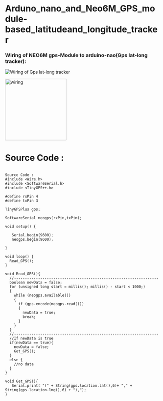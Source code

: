 # **Arduno_nano_and_Neo6M_GPS_module-based_latitudeand_longitude_tracker**

### Wiring of NEO6M gps-Module to arduino-nao(Gps lat-long tracker):
![Wiring of Gps lat-long tracker](https://i.stack.imgur.com/DJxsi.jpg)

<img src="https://i.stack.imgur.com/DJxsi.jpg" alt="wiring" width="200"/>


# Source Code :
```Arduino

Source Code : 
#include <Wire.h>
#include <SoftwareSerial.h>
#include <TinyGPS++.h>

#define rxPin 4
#define txPin 3

TinyGPSPlus gps;

SoftwareSerial neogps(rxPin,txPin);

void setup() {

   Serial.begin(9600);
   neogps.begin(9600);

}

void loop() {
  Read_GPS();
}

void Read_GPS(){
  //------------------------------------------------------------------
  boolean newData = false;
  for (unsigned long start = millis(); millis() - start < 1000;)
  {
    while (neogps.available())
    {
      if (gps.encode(neogps.read()))
      {
        newData = true;
        break;
      }
    }
  }
  //------------------------------------------------------------------
  //If newData is true
  if(newData == true){
    newData = false;
    Get_GPS();
  }
  else {
    //no data
  }
}

void Get_GPS(){
   Serial.print( "(" + String(gps.location.lat(),6)+ "," + String(gps.location.lng(),6) + "),");
}

```
